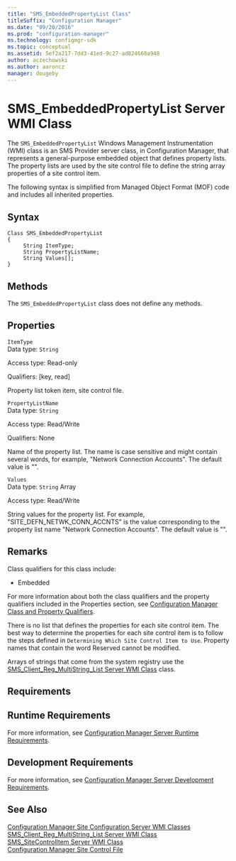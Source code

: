 ```yaml
---
title: "SMS_EmbeddedPropertyList Class"
titleSuffix: "Configuration Manager"
ms.date: "09/20/2016"
ms.prod: "configuration-manager"
ms.technology: configmgr-sdk
ms.topic: conceptual
ms.assetid: 5ef2a217-7dd3-41ed-9c27-ad824660a948
author: aczechowski
ms.author: aaroncz
manager: dougeby
---
```

# SMS_EmbeddedPropertyList Server WMI Class
The `SMS_EmbeddedPropertyList` Windows Management Instrumentation (WMI) class is an SMS Provider server class, in Configuration Manager, that represents a general-purpose embedded object that defines property lists. The property lists are used by the site control file to define the string array properties of a site control item.  

 The following syntax is simplified from Managed Object Format (MOF) code and includes all inherited properties.  

## Syntax  

```  
Class SMS_EmbeddedPropertyList   
{  
     String ItemType;  
     String PropertyListName;  
     String Values[];  
}  
```  

## Methods  
 The `SMS_EmbeddedPropertyList` class does not define any methods.  

## Properties  
 `ItemType`  
 Data type: `String`  

 Access type: Read-only  

 Qualifiers: [key, read]  

 Property list token item, site control file.  

 `PropertyListName`  
 Data type: `String`  

 Access type: Read/Write  

 Qualifiers: None  

 Name of the property list. The name is case sensitive and might contain several words, for example, "Network Connection Accounts". The default value is "".  

 `Values`  
 Data type: `String` Array  

 Access type: Read/Write  

 String values for the property list. For example, "SITE_DEFN_NETWK_CONN_ACCNTS" is the value corresponding to the property list name "Network Connection Accounts". The default value is "".  

## Remarks  
 Class qualifiers for this class include:  

-   Embedded  

 For more information about both the class qualifiers and the property qualifiers included in the Properties section, see [Configuration Manager Class and Property Qualifiers](../../../../../develop/reference/misc/class-and-property-qualifiers.md).  

 There is no list that defines the properties for each site control item. The best way to determine the properties for each site control item is to follow the steps defined in `Determining Which Site Control Item to Use`. Property names that contain the word Reserved cannot be modified.  

 Arrays of strings that come from the system registry use the [SMS_Client_Reg_MultiString_List Server WMI Class](../../../../../develop/reference/core/servers/configure/sms_client_reg_multistring_list-server-wmi-class.md) class.  

## Requirements  

## Runtime Requirements  
 For more information, see [Configuration Manager Server Runtime Requirements](../../../../../develop/core/reqs/server-runtime-requirements.md).  

## Development Requirements  
 For more information, see [Configuration Manager Server Development Requirements](../../../../../develop/core/reqs/server-development-requirements.md).  

## See Also  
 [Configuration Manager Site Configuration Server WMI Classes](../../../../../develop/reference/core/servers/configure/site-configuration-server-wmi-classes.md)   
 [SMS_Client_Reg_MultiString_List Server WMI Class](../../../../../develop/reference/core/servers/configure/sms_client_reg_multistring_list-server-wmi-class.md)   
 [SMS_SiteControlItem Server WMI Class](../../../../../develop/reference/core/servers/configure/sms_sitecontrolitem-server-wmi-class.md)   
 [Configuration Manager Site Control File](../../../../../develop/core/understand/site-control-file.md)
